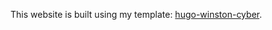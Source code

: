 This website is built using my template: [hugo-winston-cyber](https://github.com/anonfaded/hugo-winston-cyber).